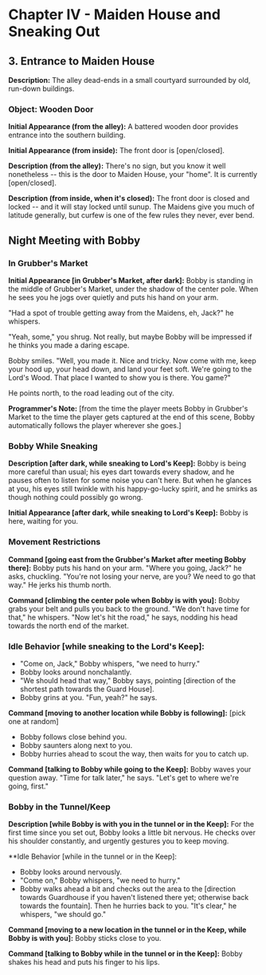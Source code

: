 # Chapter IV - Maiden House and Sneaking Out

## 3. Entrance to Maiden House

**Description:** 
The alley dead-ends in a small courtyard surrounded by old, run-down buildings.

### Object: Wooden Door
**Initial Appearance (from the alley):** 
A battered wooden door provides entrance into the southern building.

**Initial Appearance (from inside):** 
The front door is [open/closed].

**Description (from the alley):** 
There's no sign, but you know it well nonetheless -- this is the door to Maiden House, your "home". It is currently [open/closed].

**Description (from inside, when it's closed):** 
The front door is closed and locked -- and it will stay locked until sunup. The Maidens give you much of latitude generally, but curfew is one of the few rules they never, ever bend.

## Night Meeting with Bobby

### In Grubber's Market
**Initial Appearance [in Grubber's Market, after dark]:** 
Bobby is standing in the middle of Grubber's Market, under the shadow of the center pole. When he sees you he jogs over quietly and puts his hand on your arm.

"Had a spot of trouble getting away from the Maidens, eh, Jack?" he whispers.

"Yeah, some," you shrug. Not really, but maybe Bobby will be impressed if he thinks you made a daring escape.

Bobby smiles. "Well, you made it. Nice and tricky. Now come with me, keep your hood up, your head down, and land your feet soft. We're going to the Lord's Wood. That place I wanted to show you is there. You game?"

He points north, to the road leading out of the city.

**Programmer's Note:** [from the time the player meets Bobby in Grubber's Market to the time the player gets captured at the end of this scene, Bobby automatically follows the player wherever she goes.]

### Bobby While Sneaking

**Description [after dark, while sneaking to Lord's Keep]:** 
Bobby is being more careful than usual; his eyes dart towards every shadow, and he pauses often to listen for some noise you can't here. But when he glances at you, his eyes still twinkle with his happy-go-lucky spirit, and he smirks as though nothing could possibly go wrong.

**Initial Appearance [after dark, while sneaking to Lord's Keep]:** 
Bobby is here, waiting for you.

### Movement Restrictions

**Command [going east from the Grubber's Market after meeting Bobby there]:** 
Bobby puts his hand on your arm. "Where you going, Jack?" he asks, chuckling. "You're not losing your nerve, are you? We need to go that way." He jerks his thumb north.

**Command [climbing the center pole when Bobby is with you]:** 
Bobby grabs your belt and pulls you back to the ground. "We don't have time for that," he whispers. "Now let's hit the road," he says, nodding his head towards the north end of the market.

### Idle Behavior [while sneaking to the Lord's Keep]:
- "Come on, Jack," Bobby whispers, "we need to hurry."
- Bobby looks around nonchalantly.
- "We should head that way," Bobby says, pointing [direction of the shortest path towards the Guard House].
- Bobby grins at you. "Fun, yeah?" he says.

**Command [moving to another location while Bobby is following]:** [pick one at random]
- Bobby follows close behind you.
- Bobby saunters along next to you.
- Bobby hurries ahead to scout the way, then waits for you to catch up.

**Command [talking to Bobby while going to the Keep]:** 
Bobby waves your question away. "Time for talk later," he says. "Let's get to where we're going, first."

### Bobby in the Tunnel/Keep

**Description [while Bobby is with you in the tunnel or in the Keep]:** 
For the first time since you set out, Bobby looks a little bit nervous. He checks over his shoulder constantly, and urgently gestures you to keep moving.

**Idle Behavior [while in the tunnel or in the Keep]:
- Bobby looks around nervously.
- "Come on," Bobby whispers, "we need to hurry."
- Bobby walks ahead a bit and checks out the area to the [direction towards Guardhouse if you haven't listened there yet; otherwise back towards the fountain]. Then he hurries back to you. "It's clear," he whispers, "we should go."

**Command [moving to a new location in the tunnel or in the Keep, while Bobby is with you]:** 
Bobby sticks close to you.

**Command [talking to Bobby while in the tunnel or in the Keep]:** 
Bobby shakes his head and puts his finger to his lips.
